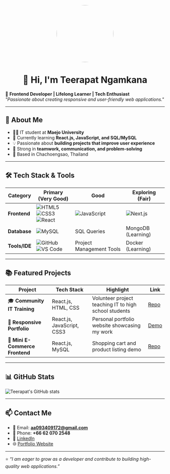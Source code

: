 <p align="center">
  <img src="https://github.com/TeerapatNgamkana/TeerapatNgamkana/raw/main/profile.png" width="180" style="border-radius:50%;" />
</p>


<h1 align="center">👋 Hi, I'm Teerapat Ngamkana</h1>

🎯 **Frontend Developer | Lifelong Learner | Tech Enthusiast**  
_"Passionate about creating responsive and user-friendly web applications."_  

---

## 🚀 About Me
- 👨‍💻 IT student at **Maejo University**  
- 🌱 Currently learning **React.js, JavaScript, and SQL/MySQL**  
- 💡 Passionate about **building projects that improve user experience**  
- 🤝 Strong in **teamwork, communication, and problem-solving**  
- 📍 Based in Chachoengsao, Thailand  

---

## 🛠️ Tech Stack & Tools  

| Category      | Primary (Very Good)                                                                                     | Good                                                                   | Exploring (Fair)                     |
|---------------|--------------------------------------------------------------------------------------------------------|------------------------------------------------------------------------|--------------------------------------|
| **Frontend**  | ![HTML5](https://img.shields.io/badge/HTML5-E34F26?style=flat&logo=html5&logoColor=white) <br> ![CSS3](https://img.shields.io/badge/CSS3-1572B6?style=flat&logo=css3&logoColor=white) <br> ![React](https://img.shields.io/badge/React-20232A?style=flat&logo=react&logoColor=61DAFB) | ![JavaScript](https://img.shields.io/badge/JavaScript-F7DF1E?style=flat&logo=javascript&logoColor=black) | ![Next.js](https://img.shields.io/badge/Next.js-000000?style=flat&logo=nextdotjs&logoColor=white) |
| **Database**  | ![MySQL](https://img.shields.io/badge/MySQL-005C84?style=flat&logo=mysql&logoColor=white)               | SQL Queries                                                            | MongoDB (Learning)                   |
| **Tools/IDE** | ![GitHub](https://img.shields.io/badge/GitHub-181717?style=flat&logo=github&logoColor=white) <br> ![VS Code](https://img.shields.io/badge/VS%20Code-0078D4?style=flat&logo=visualstudiocode&logoColor=white) | Project Management Tools                                               | Docker (Learning)                     |

---

## 📚 Featured Projects  

| Project | Tech Stack | Highlight | Link |
|---------|-----------|-----------|------|
| 🎓 **Community IT Training** | React.js, HTML, CSS | Volunteer project teaching IT to high school students | [Repo](#) |
| 📱 **Responsive Portfolio** | React.js, JavaScript, CSS3 | Personal portfolio website showcasing my work | [Demo](#) |
| 🛒 **Mini E-Commerce Frontend** | React.js, MySQL | Shopping cart and product listing demo | [Repo](#) |

---

## 📊 GitHub Stats  
![Teerapat's GitHub stats](https://github-readme-stats.vercel.app/api?username=TeerapatNgamkana&show_icons=true&theme=tokyonight)  

---

## 📫 Contact Me
- 📧 Email: **aa093409172@gmail.com**  
- 📱 Phone: **+66 62 070 2548**  
- 💼 [LinkedIn](#)  
- 🌐 [Portfolio Website](#)  

---
⭐️ *“I am eager to grow as a developer and contribute to building high-quality web applications.”*  
